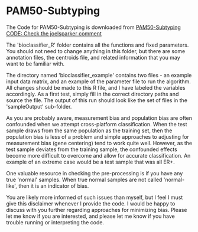 # PAM50-Subtyping

The Code for PAM50-Subtyping is downloaded from [PAM50-Subtyping CODE: Check the joelsparker comment](https://www.biostars.org/p/77590/)

The 'bioclassifier_R' folder contains all the functions and fixed parameters.  You should not need to change anything in this folder, but there are some annotation files, the centroids file, and related information that you may want to be familiar with. 

The directory named 'bioclassifier_example' contains two files - an example input data matrix, and an example of the parameter file to run the algorithm.  All changes should be made to this R file, and I have labeled the variables accordingly.  As a first test, simply fill in the correct directory paths and source the file.  The output of this run should look like the set of files in the 'sampleOutput' sub-folder.

As you are probably aware, measurement bias and population bias are often confounded when we attempt cross-platform classification.  When the test sample draws from the same population as the training set, then the population bias is less of a problem and simple approaches to adjusting for measurement bias (gene centering) tend to work quite well.  However, as the test sample deviates from the training sample, the confounded effects become more difficult to overcome and allow for accurate classification.   An example of an extreme case would be a test sample that was all ER+.

One valuable resource in checking the pre-processing is if you have any true 'normal' samples.  When true normal samples are not called 'normal-like', then it is an indicator of bias.

You are likely more informed of such issues than myself, but I feel I must give this disclaimer whenever I provide the code.  I would be happy to discuss with you further regarding approaches for minimizing bias.  Please let me know if you are interested, and please let me know if you have trouble running or interpreting the code.
